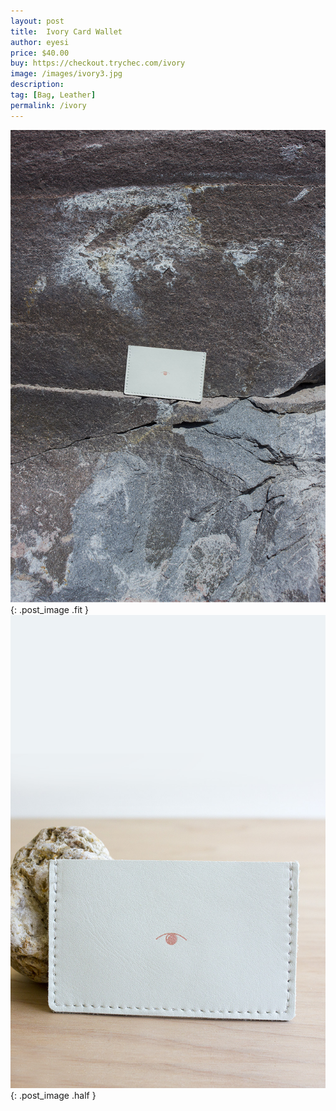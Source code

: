 ```yaml
---
layout: post
title:  Ivory Card Wallet
author: eyesi
price: $40.00
buy: https://checkout.trychec.com/ivory
image: /images/ivory3.jpg
description:
tag: [Bag, Leather]
permalink: /ivory
---
```

![](/images/ivory2.jpg){: .post_image .fit }
![](/images/ivory1.jpg){: .post_image .half }